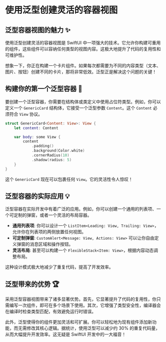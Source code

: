 ﻿# 使用泛型创建灵活的容器视图

## 泛型容器视图的魅力 ✨

使用泛型创建灵活的容器视图是 SwiftUI 中一项强大的技术。它允许你构建可重用的组件，这些组件可以容纳任何类型的视图内容。这极大地提升了代码的复用性和可维护性。

想象一下，你正在构建一个卡片组件。如果每次都需要为不同的内容类型（文本、图片、按钮）创建不同的卡片，那将非常低效。泛型正是解决这个问题的关键！

## 构建你的第一个泛型容器 🚀

要创建一个泛型容器，你需要在结构体或类定义中使用占位符类型。例如，你可以定义一个 `GenericCard` 结构体，它接受一个泛型参数 `Content`。这个 `Content` 必须符合 `View` 协议。

```swift
struct GenericCard<Content: View>: View {
    let content: Content

    var body: some View {
        content
            .padding()
            .background(Color.white)
            .cornerRadius(10)
            .shadow(radius: 5)
    }
}
```

这个 `GenericCard` 现在可以包裹任何 `View`。它的灵活性令人惊叹！

## 泛型容器的实际应用 💡

泛型容器在实际开发中有着广泛的应用。例如，你可以创建一个通用的列表项、一个可定制的弹窗，或者一个灵活的布局容器。

*   **通用列表项**: 你可以设计一个 `ListItem<Leading: View, Trailing: View>`，允许你在列表项的两侧放置任何视图。
*   **可定制弹窗**: `CustomAlert<Message: View, Actions: View>` 可以让你自由定义弹窗的消息区域和操作按钮。
*   **灵活布局**: 甚至可以构建一个 `FlexibleStack<Item: View>`，根据内容动态调整布局。

这种设计模式极大地减少了重复代码，提高了开发效率。

## 泛型带来的优势 🏆

采用泛型容器视图带来了诸多显著优势。首先，它显著提升了代码的复用性，你只需编写一次组件，即可在多个场景下使用。其次，它增强了类型安全性，编译器会在编译时检查类型匹配，有效避免运行时错误。

此外，泛型使得你的组件更加灵活和可扩展。你可以轻松地为现有组件添加新功能，而无需修改其核心逻辑。据统计，使用泛型可以减少约 30% 的重复代码量，从而大幅提升开发效率。这无疑是 SwiftUI 开发中的一大福音！